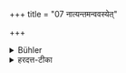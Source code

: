 +++
title = "07 नात्यन्तमन्ववस्येत्"

+++

<details><summary>Bühler</summary>

7. Or (having touched it with) fire.
</details>

<details><summary>हरदत्त-टीका</summary>

## सूत्रम्
नाऽत्यन्तमन्ववस्येत् ॥ ७ ॥  
## टिप्पनी
न पुनरत्यन्तमन्ववसीदेत् ॥ ७ ॥
</details>
